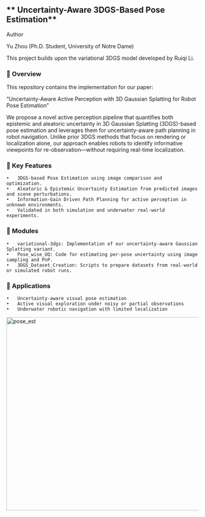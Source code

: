 ## ** Uncertainty-Aware 3DGS-Based Pose Estimation**

Author

Yu Zhou (Ph.D. Student, University of Notre Dame)

This project builds upon the variational 3DGS model developed by Ruiqi Li.

### 📌 Overview

This repository contains the implementation for our paper:

“Uncertainty-Aware Active Perception with 3D Gaussian Splatting for Robot Pose Estimation”

We propose a novel active perception pipeline that quantifies both epistemic and aleatoric uncertainty in 3D Gaussian Splatting (3DGS)-based pose estimation and leverages them for uncertainty-aware path planning in robot navigation. Unlike prior 3DGS methods that focus on rendering or localization alone, our approach enables robots to identify informative viewpoints for re-observation—without requiring real-time localization.

### 🔧 Key Features
	•	3DGS-based Pose Estimation using image comparison and optimization.
	•	Aleatoric & Epistemic Uncertainty Estimation from predicted images and scene perturbations.
	•	Information-Gain Driven Path Planning for active perception in unknown environments.
	•	Validated in both simulation and underwater real-world experiments.

### 📁 Modules
	•	variational-3dgs: Implementation of our uncertainty-aware Gaussian Splatting variant.
	•	Pose_wise_UQ: Code for estimating per-pose uncertainty using image sampling and PnP.
	•	3DGS_Dataset_Creation: Scripts to prepare datasets from real-world or simulated robot runs.

### 🎯 Applications
	•	Uncertainty-aware visual pose estimation
	•	Active visual exploration under noisy or partial observations
	•	Underwater robotic navigation with limited localization



<img width="712" height="506" alt="pose_est" src="https://github.com/user-attachments/assets/75ac0b48-7da2-45e9-9395-65571a6c6f98" />

